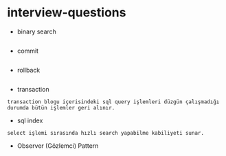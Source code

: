 # interview-questions
- binary search
```
```
- commit
```
```
- rollback
```
```
- transaction
```
transaction blogu içerisindeki sql query işlemleri düzgün çalışmadığı durumda bütün işlemler geri alınır.
```
- sql index
```
select işlemi sırasında hızlı search yapabilme kabiliyeti sunar.
```
- Observer (Gözlemci) Pattern
```
```
